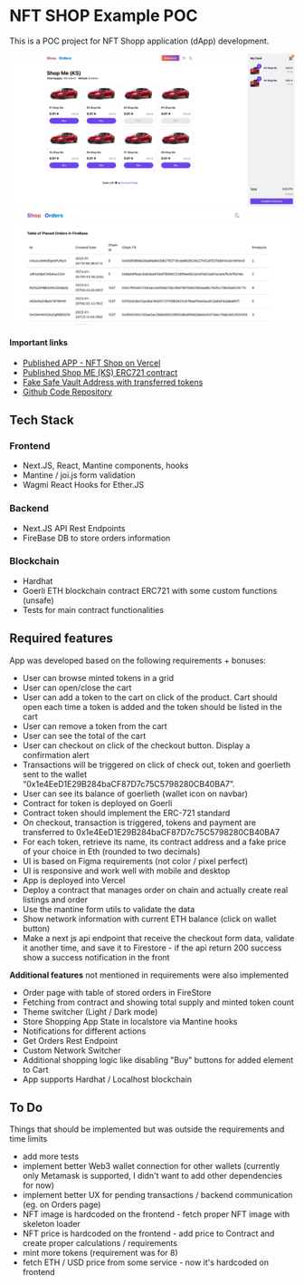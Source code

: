 # NFT SHOP Example POC

This is a POC project for NFT Shopp application (dApp) development.

![image](./docs/nft-shop-screenshot.png)
![image](./docs/nft-shop-orders.png)

#### Important links
* [Published APP - NFT Shop on Vercel](https://nft-shop-krzysztofsaja.vercel.app)
* [Published Shop ME (KS) ERC721 contract](https://goerli.etherscan.io/address/0x5b59819a22e5fa7ee482a49069773aaf8d3c69e2)
* [Fake Safe Vault Address with transferred tokens](https://goerli.etherscan.io/address/0x1e4EeD1E29B284baCF87D7c75C5798280CB40BA7#tokentxnsErc721)
* [Github Code Repository](https://github.com/krzysztofsaja/nft-shop)

## Tech Stack
### Frontend

* Next.JS, React, Mantine components, hooks
* Mantine / joi.js form validation
* Wagmi React Hooks for Ether.JS

### Backend
* Next.JS API Rest Endpoints
* FireBase DB to store orders information

### Blockchain
* Hardhat
* Goerli ETH blockchain contract ERC721 with some custom functions (unsafe)
* Tests for main contract functionalities

## Required features

App was developed based on the following requirements + bonuses:

* User can browse minted tokens in a grid
* User can open/close the cart
* User can add a token to the cart on click of the product. Cart should open each time a token is added and the token should be listed in the cart
* User can remove a token from the cart
* User can see the total of the cart
* User can checkout on click of the checkout button. Display a confirmation alert
* Transactions will be triggered on click of check out, token and goerlieth sent to the wallet “0x1e4EeD1E29B284baCF87D7c75C5798280CB40BA7”.
* User can see its balance of goerlieth (wallet icon on navbar)
* Contract for token is deployed on Goerli
* Contract token should implement the ERC-721 standard
* On checkout, transaction is triggered, tokens and payment are transferred to 0x1e4EeD1E29B284baCF87D7c75C5798280CB40BA7
* For each token, retrieve its name, its contract address and a fake price of your choice in Eth (rounded to two decimals)
* UI is based on Figma requirements (not color / pixel perfect)
* UI is responsive and work well with mobile and desktop
* App is deployed into Vercel
* Deploy a contract that manages order on chain and actually create real listings and order
* Use the mantine form utils to validate the data
* Show network information with current ETH balance (click on wallet button)
* Make a next js api endpoint that receive the checkout form data, validate it another time, and save it to Firestore - if the api return 200 success show a success notification in the front

**Additional features** not mentioned in requirements were also implemented

* Order page with table of stored orders in FireStore
* Fetching from contract and showing total supply and minted token count
* Theme switcher (Light / Dark mode)
* Store Shopping App State in localstore via Mantine hooks
* Notifications for different actions
* Get Orders Rest Endpoint
* Custom Network Switcher
* Additional shopping logic like disabling "Buy" buttons for added element to Cart
* App supports Hardhat / Localhost blockchain


## To Do

Things that should be implemented but was outside the requirements and time limits

* add more tests
* implement better Web3 wallet connection for other wallets (currently only Metamask is supported, I didn't want to add other dependencies for now)
* implement better UX for pending transactions / backend communication (eg. on Orders page)
* NFT image is hardcoded on the frontend - fetch proper NFT image with skeleton loader
* NFT price is hardcoded on the frontend - add price to Contract and create proper calculations / requirements
* mint more tokens (requirement was for 8) 
* fetch ETH / USD price from some service - now it's hardcoded on frontend

